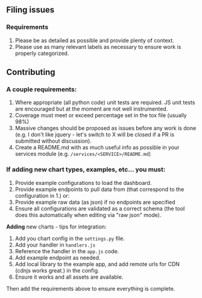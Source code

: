 ## Filing issues

### Requirements

1. Please be as detailed as possible and provide plenty of context.
2. Please use as many relevant labels as necessary to ensure work is properly categorized.

## Contributing

### A couple requirements:

1. Where appropriate (all python code) unit tests are required. JS unit tests are encouraged but at the moment are not well instrumented.
2. Coverage must meet or exceed percentage set in the tox file (usually 98%)
3. Massive changes should be proposed as issues before any work is done (e.g. I don't like jquery - let's switch to X will be closed if a PR is submitted without discussion).
4. Create a README.md with as much useful info as possible in your services module (e.g. `/services/<SERVICE>/README.md`)

### If adding new chart types, examples, etc... you must:

1. Provide example configurations to load the dashboard.
2. Provide example endpoints to pull data from (that correspond to the configuration in 1.) or:
3. Provide example raw data (as json) if no endpoints are specified
4. Ensure all configurations are validated as a correct schema (the tool does this automatically when editing via "raw json" mode).

**Adding** new charts - tips for integration:

1. Add you chart config in the `settings.py` file.
2. Add your handler in `handlers.js`
3. Reference the handler in the `app.js` code.
4. Add example endpoint as needed.
5. Add local library to the example app, and add remote urls for CDN (cdnjs works great.) in the config.
6. Ensure it works and all assets are available.

Then add the requirements above to ensure everything is complete.
